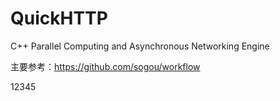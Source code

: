 <!--
 * @Author: your name
 * @Date: 2021-05-11 23:47:20
 * @LastEditTime: 2021-05-11 23:48:17
 * @LastEditors: your name
 * @Description: In User Settings Edit
 * @FilePath: /QuickHTTP/README.md
-->
# QuickHTTP
C++ Parallel Computing and Asynchronous Networking Engine

主要参考：https://github.com/sogou/workflow

12345